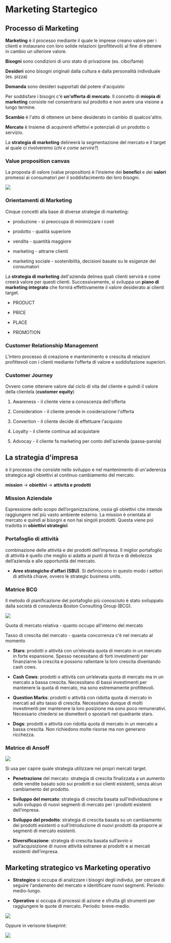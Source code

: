 # Marketing Startegico

## Processo di Marketing

**Marketing** è il processo mediante il quale le imprese creano valore per i clienti e instaurano con loro solide relazioni (profittevoli) al fine di ottenere in cambio un ulteriore valore. 

**Bisogni** sono condizioni di uno stato di privazione (es. cibo/fame)

**Desideri** sono bisogni originali dalla cultura e dalla personalità individuale (es. pizza)

**Domanda** sono desideri supportati dal potere d'acquisto

Per soddisfare i bisogni c'è **un'offerta di mercato**. Il concetto di **miopia di marketing** consiste nel consentrarsi sul prodotto e non avere una visione a lungo termine.

**Scambio** è l'atto di ottenere un bene desiderato in cambio di qualcos'altro.

**Mercato** è Insieme di acquirenti effettivi e potenziali di un prodotto o servizio.

La **strategia di marketing**  delineerà la segmentazione del mercato e il target al quale ci rivolveremo (*chi e come servire?*)

### Value proposition canvas

La proposta di valore (value proposition) è l’insieme dei **benefici** e dei **valori** promessi ai consumatori per il soddisfacimento dei loro bisogni.

![](C:\Users\Samu\AppData\Roaming\marktext\images\2023-03-16-13-54-22-image.png)

### Orientamenti di Marketing

Cinque concetti alla base di diverse strategie di marketing:

- produzione - si preoccupa di minimizzare i costi

- prodotto - qualità superiore

- vendita - quantità maggiore

- marketing - attrarre clienti

- marketing sociale - sostenibilità, decisioni basate su le esigenze dei consumatori

La **strategia di marketing** dell'azienda delinea quali clienti servirà e come creerà valore per questi clienti. Successivamente, si sviluppa un **piano di marketing integrato** che fornirà effettivamente il valore desiderato ai clienti target.

- PRODUCT 

- PRICE 

- PLACE 

- PROMOTION

### Customer Relationship Management

L’intero processo di creazione e mantenimento e crescita di relazioni profittevoli con i clienti mediante l’offerta di valore e soddisfazione superiori.

### Customer Journey

Ovvero come ottenere valore dal ciclo di vita del cliente e quindi il valore della clientela (**customer equity**)

1. Awareness - il cliente viene a conoscenza dell'offerta

2. Consideration - il cliente prende in cosiderazione l'offerta

3. Convertion - il cliente decide di effettuare l'acquisto

4. Loyalty - il cliente continua ad acquistare  

5. Advocay - il cliente fa marketing per conto dell'azienda (passa-parola)

## La strategia d'impresa

è il processo che consiste nello sviluppo e nel mantenimento di un'aderenza strategica agli obiettivi al continuo cambiamento del mercato.

**mission** -> **obiettivi** -> **attività e prodotti**

### Mission Aziendale

Espressione dello scopo dell’organizzazione, ossia gli obiettivi che intende raggiungere nel più vasto ambiente esterno. La mission è orientata al mercato e quindi ai bisogni e non hai singoli prodotti. Questa viene poi tradotta in **obiettivi strategici**

### Portafoglio di attività

combinazione delle attività e dei prodotti dell’impresa. Il miglior portafoglio di attività è quello che meglio si adatta ai punti di forza e di debolezza dell’azienda e alle opportunità del mercato. 

- **Aree strategiche d’affari (SBU)**. Si definiscono in questo modo i settori di attività chiave, ovvero le strategic business units.

### Matrice BCG

Il metodo di pianificazione del portafoglio più conosciuto è stato sviluppato dalla società di consulenza Boston Consulting Group (BCG).

![](C:\Users\Samu\AppData\Roaming\marktext\images\2023-03-16-14-36-49-image.png)

Quota di mercato relativa - quanto occupo all'interno del mercato

Tasso di crescita del mercato - quanta concorrenza c'è nel mercato al momento

- **Stars**: prodotti o attività con un’elevata quota di mercato in un mercato in forte espansione. Spesso necessitano di forti investimenti per finanziarne la crescita e possono rallentare la 
  loro crescita diventando cash cows.

- **Cash Cows**: prodotti o attività con un’elevata quota di mercato ma in un mercato a bassa crescita. Necessitano di bassi investimenti per mantenere la quota di mercato, ma sono 
  estremamente profittevoli.

- **Question Marks**: prodotti o attività con ridotta quota di mercato in mercati ad alto tasso di crescita. Necessitano dunque di molti investimenti per mantenere la loro posizione ma sono poco remunerativi. Necessario chiedersi se dismetterli o spostarli nel quadrante stars.

- **Dogs**: prodotti o attività con ridotta quota di mercato in un mercato a bassa crescita. Non richiedono molte risorse ma non generano ricchezza.

### Matrice di Ansoff

![](C:\Users\Samu\AppData\Roaming\marktext\images\2023-03-16-14-42-16-image.png)

Si usa per capire quale strategia utilizzare nei propri mercati target.

- **Penetrazione** del mercato: strategia di crescita finalizzata a un aumento delle vendite basato solo sui prodotti e sui clienti esistenti, senza alcun cambiamento del prodotto.

- **Sviluppo del mercato**: strategia di crescita basata sull’individuazione e sullo sviluppo di nuovi segmenti di mercato per i prodotti esistenti dell’impresa.

- **Sviluppo del prodotto**: strategia di crescita basata su un cambiamento dei prodotti esistenti o sull’introduzione di nuovi prodotti da proporre ai segmenti di mercato esistenti.

- **Diversificazione**: strategia di crescita basata sull’avvio o sull’acquisizione di nuove attività estranee ai prodotti e ai mercati esistenti dell’impresa.

## Marketing strategico vs Marketing operativo

- **Strategico** si occupa di analizzare i bisogni degli indivdui, per cercare di seguire l'andamento del mercato e identificare nuovi segmenti. Periodo: medio-lungo.

- **Operativo** si occupa di processi di azione e sfrutta gli strumenti per raggiungere le quote di mercato. Periodo: breve-medio.

![](C:\Users\Samu\AppData\Roaming\marktext\images\2023-03-16-14-51-33-image.png)

Oppure in verisone blueprint:

![](C:\Users\Samu\AppData\Roaming\marktext\images\2023-03-16-14-52-02-image.png)
